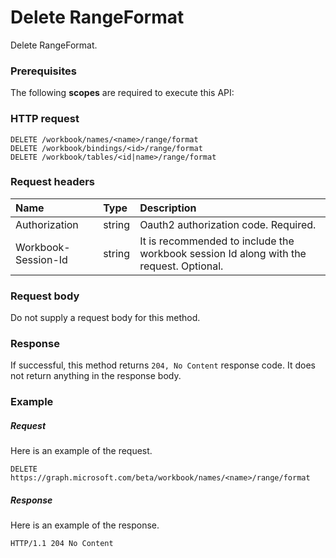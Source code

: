 # Delete RangeFormat

Delete RangeFormat.
### Prerequisites
The following **scopes** are required to execute this API: 
### HTTP request
<!-- { "blockType": "ignored" } -->
```http
DELETE /workbook/names/<name>/range/format
DELETE /workbook/bindings/<id>/range/format
DELETE /workbook/tables/<id|name>/range/format

```
### Request headers
| Name       | Type | Description|
|:---------------|:--------|:----------|
| Authorization  |string | Oauth2 authorization code. Required.| 
| Workbook-Session-Id  |string |It is recommended to include the workbook session Id along with the request. Optional.|

### Request body
Do not supply a request body for this method.


### Response
If successful, this method returns `204, No Content` response code. It does not return anything in the response body.

### Example
##### Request
Here is an example of the request.
<!-- {
  "blockType": "request",
  "name": "delete_rangeformat"
}-->
```http
DELETE https://graph.microsoft.com/beta/workbook/names/<name>/range/format
```
##### Response
Here is an example of the response.
<!-- {
  "blockType": "response",
  "truncated": false
} -->
```http
HTTP/1.1 204 No Content
```

<!-- uuid: 8fcb5dbc-d5aa-4681-8e31-b001d5168d79
2015-10-25 14:57:30 UTC -->
<!-- {
  "type": "#page.annotation",
  "description": "Delete RangeFormat",
  "keywords": "",
  "section": "documentation",
  "tocPath": ""
}-->